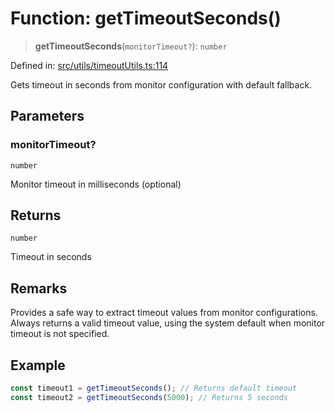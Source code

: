 # Function: getTimeoutSeconds()

> **getTimeoutSeconds**(`monitorTimeout?`): `number`

Defined in: [src/utils/timeoutUtils.ts:114](https://github.com/Nick2bad4u/Uptime-Watcher/blob/main/src/utils/timeoutUtils.ts#L114)

Gets timeout in seconds from monitor configuration with default fallback.

## Parameters

### monitorTimeout?

`number`

Monitor timeout in milliseconds (optional)

## Returns

`number`

Timeout in seconds

## Remarks

Provides a safe way to extract timeout values from monitor configurations.
Always returns a valid timeout value, using the system default when monitor
timeout is not specified.

## Example

```typescript
const timeout1 = getTimeoutSeconds(); // Returns default timeout
const timeout2 = getTimeoutSeconds(5000); // Returns 5 seconds
```
